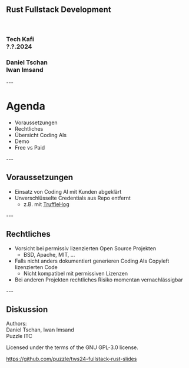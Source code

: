 <!-- .slide: class="master-cover" -->

## Rust Fullstack Development

<br/>

### Tech Kafi <br>?.?.2024
### Daniel Tschan<br>Iwan Imsand
<!-- .element style="margin-bottom: 12rem" --->

-*-*-

# Agenda

- Voraussetzungen
- Rechtliches
- Übersicht Coding AIs
- Demo
- Free vs Paid

-*-*-

## Voraussetzungen

* Einsatz von Coding AI mit Kunden abgeklärt
* Unverschlüsselte Credentials aus Repo entfernt
    * z.B. mit [TruffleHog](https://github.com/trufflesecurity/trufflehog)

-*-*-

## Rechtliches

* Vorsicht bei permissiv lizenzierten Open Source Projekten
    * BSD, Apache, MIT, ...
* Falls nicht anders dokumentiert generieren Coding AIs Copyleft lizenzierten Code
    * Nicht kompatibel mit permissiven Lizenzen
* Bei anderen Projekten rechtliches Risiko momentan vernachlässigbar

-*-*-

## Diskussion

Authors: \
Daniel Tschan, Iwan Imsand \
Puzzle ITC

Licensed under the terms of the GNU GPL-3.0 license.

https://github.com/puzzle/tws24-fullstack-rust-slides

